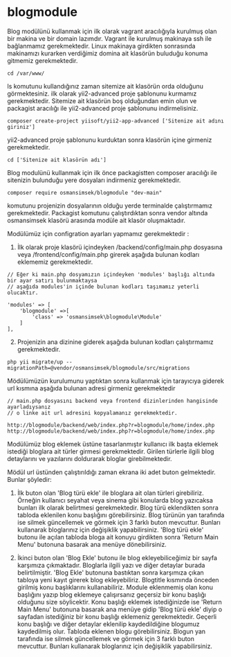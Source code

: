 # blogmodule

Blog modülünü kullanmak için ilk olarak vagrant aracılığıyla kurulmuş olan bir makina ve bir domain lazımdır.
Vagrant ile kurulmuş makinaya ssh ile bağlanmamız gerekmektedir.
Linux makinaya girdikten sonrasında makinamızı kurarken verdiğimiz domina ait klasörün buluduğu konuma gitmemiz gerekmektedir.

    cd /var/www/
    
ls komutunu kullandığınız zaman sitemize ait klasörün orda olduğunu görmektesiniz.
ilk olarak yii2-advanced proje şablonunu kurmamız gerekmektedir.
Sitemize ait klasörün boş olduğundan emin olun ve packagist aracılığı ile yii2-advanced proje şablonunu indirmelisiniz.

    composer create-project yiisoft/yii2-app-advanced ['Sitenize ait adını giriniz']

yii2-advanced proje şablonunu kurduktan sonra klasörün içine girmeniz gerekmektedir.

    cd ['Sitenize ait klasörün adı']
    
Blog modulünü kullanmak için ilk önce packagistten composer aracılığı ile sitenizin bulunduğu yere dosyaları indirmeniz gerekmektedir.
 
    composer require osmansimsek/blogmodule "dev-main"

komutunu projenizin dosyalarının olduğu yerde terminalde çalıştırmamız gerekmektedir.
Packagist komutunu çalıştırdıktan sonra vendor altında osmansimsek klasörü arasında modüle ait klasör oluşmaktadır.

Modülümüz için configration ayarları yapmamız gerekmektedir :
  
  1) İlk olarak proje klasörü içindeyken /backend/config/main.php dosyasına veya /frontend/config/main.php girerek aşağıda bulunan kodları eklememiz gerekmektedir.
  
    // Eğer ki main.php dosyamızın içindeyken 'modules' başlığı altında bir ayar satırı bulunmaktaysa 
    // aşağıda modules'in içinde bulunan kodları taşımamız yeterli olucaktır.
    
    'modules' => [
        'blogmodule' =>[
            'class' => 'osmansimsek\blogmodule\Module'
        ]
    ],
    
  2) Projenizin ana dizinine giderek aşağıda bulunan kodları çalıştırmamız gerekmektedir.
  
    php yii migrate/up --migrationPath=@vendor/osmansimsek/blogmodule/src/migrations
   
Mödülümüzün kurulumunu yaptıktan sonra kullanmak için tarayıcıya giderek url kısmına aşağıda bulunan adresi girmeniz gerekmektedir

    // main.php dosyasını backend veya frontend dizinlerinden hangisinde ayarladıysanız
    // o linke ait url adresini kopyalamanız gerekmektedir.
    
    http://blogmodule/backend/web/index.php?r=blogmodule/home/index.php
    http://blogmodule/backend/web/index.php?r=blogmodule/home/index.php
    
Modülümüz blog eklemek üstüne tasarlanmıştır kullanıcı ilk başta eklemek istediği bloglara ait türler girmesi gerekmektedir.
Girilen türlerle ilgili blog detaylarını ve yazılarını doldurarak bloglar girebilmektedir.

Mödül url üstünden çalıştırıldığı zaman ekrana iki adet buton gelmektedir. Bunlar şöyledir:
  
   1) İlk buton olan 'Blog türü ekle' ile bloglara ait olan türleri girebiliriz. Örneğin kullanıcı seyahat veya sinema gibi konularda blog yazıcaksa bunları
   ilk olarak belirtmesi gerekmektedir. Blog türü eklendikten sonra tabloda eklenilen konu başlığını görebilirsiniz. Blog türünün yan tarafında ise silmek güncellemek ve 
   görmek için 3 farklı buton mevcuttur. Bunları kullanarak bloglarınız için değişiklik yapabilirsiniz. 'Blog türü ekle' butonu ile açılan tabloda bloga ait konuyu 
   girdikten sonra 'Return Main Menu' butonuna basarak ana menüye dönebilirsiniz.
   
   2) İkinci buton olan 'Blog Ekle' butonu ile blog ekleyebiliceğimiz bir sayfa karşımıza çıkmaktadır. Bloglarla ilgili yazı ve diğer detaylar burada belirtilmiştir.
   'Blog Ekle' butonuna bastıktan sonra karşımıza çıkan tabloya yeni kayıt girerek blog ekleyebiliriz. Blogtitle kısmında önceden girilmiş konu başlıklarını kullanabiliriz.
   Module eklenmemiş olan konu başlığını yazıp blog eklemeye çalışırsanız geçersiz bir konu başlığı olduğunu size söylicektir. Konu başlığı eklemek istediğinizde ise 
   'Return Main Menu' butonuna basarak ana menüye gidip 'Blog türü ekle' diyip o sayfadan istediğiniz bir konu başlığı eklemeniz gerekmektedir. Geçerli konu başlığı ve 
   diğer detaylar eklenilip kaydedildiğine blogumuz kaydedilmiş olur. Tabloda eklenen blogu görebilirsiniz. Blogun yan tarafında ise silmek güncellemek ve görmek için 3
   farklı buton mevcuttur. Bunları kullanarak bloglarınız için değişiklik yapabilirsiniz.
